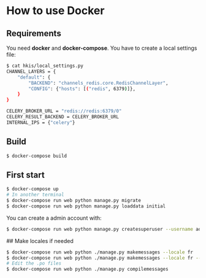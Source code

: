 # How to use Docker


## Requirements

You need **docker** and **docker-compose**. You have to create a local settings file:

```bash
$ cat hkis/local_settings.py
CHANNEL_LAYERS = {
    "default": {
        "BACKEND": "channels_redis.core.RedisChannelLayer",
        "CONFIG": {"hosts": [("redis", 6379)]},
    }
}

CELERY_BROKER_URL = "redis://redis:6379/0"
CELERY_RESULT_BACKEND = CELERY_BROKER_URL
INTERNAL_IPS = {"celery"}
```

## Build
```bash
$ docker-compose build
```

## First start
```bash
$ docker-compose up
# In another terminal
$ docker-compose run web python manage.py migrate
$ docker-compose run web python manage.py loaddata initial
```

You can create a admin account with:
```bash
$ docker-compose run web python manage.py createsuperuser --username admin --email ad@min.fr
```

## Make locales if needed
```bash
$ docker-compose run web python ./manage.py makemessages --locale fr
$ docker-compose run web python ./manage.py makemessages --locale fr --domain djangojs
# Edit the .po files
$ docker-compose run web python ./manage.py compilemessages
```
